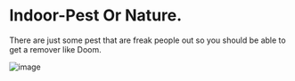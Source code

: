 # Indoor-Pest Or Nature.
There are just some pest that are freak people out so you should be able to get a remover like Doom.


![image](https://user-images.githubusercontent.com/87011258/201678230-c76a82e7-796b-479e-9f9b-4f781bb32e34.png)
